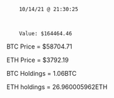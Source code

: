 		10/14/21 @ 21:30:25 



		Value: $164464.46



BTC Price = $58704.71

 ETH Price = $3792.19


BTC Holdings = 1.06BTC

 ETH holdings = 26.960005962ETH 

